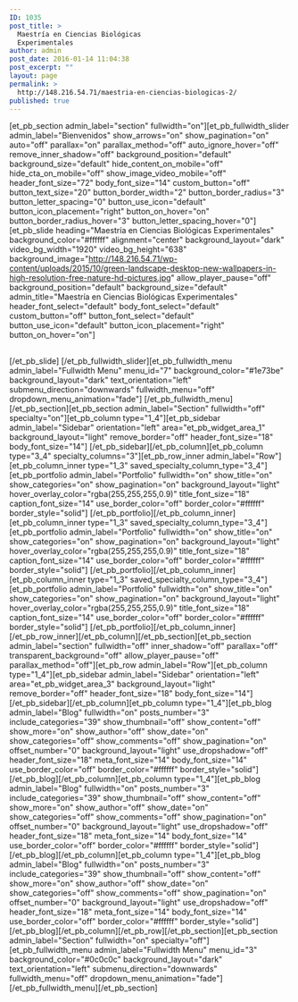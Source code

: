 ```yaml
---
ID: 1035
post_title: >
  Maestría en Ciencias Biológicas
  Experimentales
author: admin
post_date: 2016-01-14 11:04:38
post_excerpt: ""
layout: page
permalink: >
  http://148.216.54.71/maestria-en-ciencias-biologicas-2/
published: true
---
```

[et_pb_section admin_label="section" fullwidth="on"][et_pb_fullwidth_slider admin_label="Bienvenidos" show_arrows="on" show_pagination="on" auto="off" parallax="on" parallax_method="off" auto_ignore_hover="off" remove_inner_shadow="off" background_position="default" background_size="default" hide_content_on_mobile="off" hide_cta_on_mobile="off" show_image_video_mobile="off" header_font_size="72" body_font_size="14" custom_button="off" button_text_size="20" button_border_width="2" button_border_radius="3" button_letter_spacing="0" button_use_icon="default" button_icon_placement="right" button_on_hover="on" button_border_radius_hover="3" button_letter_spacing_hover="0"] [et_pb_slide heading="Maestría en Ciencias Biológicas Experimentales" background_color="#ffffff" alignment="center" background_layout="dark" video_bg_width="1920" video_bg_height="638" background_image="http://148.216.54.71/wp-content/uploads/2015/10/green-landscape-desktop-new-wallpapers-in-high-resolution-free-nature-hd-pictures.jpg" allow_player_pause="off" background_position="default" background_size="default" admin_title="Maestría en Ciencias Biológicas Experimentales" header_font_select="default" body_font_select="default" custom_button="off" button_font_select="default" button_use_icon="default" button_icon_placement="right" button_on_hover="on"]
<h2></h2>
[/et_pb_slide] [/et_pb_fullwidth_slider][et_pb_fullwidth_menu admin_label="Fullwidth Menu" menu_id="7" background_color="#1e73be" background_layout="dark" text_orientation="left" submenu_direction="downwards" fullwidth_menu="off" dropdown_menu_animation="fade"] [/et_pb_fullwidth_menu][/et_pb_section][et_pb_section admin_label="Section" fullwidth="off" specialty="on"][et_pb_column type="1_4"][et_pb_sidebar admin_label="Sidebar" orientation="left" area="et_pb_widget_area_1" background_layout="light" remove_border="off" header_font_size="18" body_font_size="14"] [/et_pb_sidebar][/et_pb_column][et_pb_column type="3_4" specialty_columns="3"][et_pb_row_inner admin_label="Row"][et_pb_column_inner type="1_3" saved_specialty_column_type="3_4"][et_pb_portfolio admin_label="Portfolio" fullwidth="on" show_title="on" show_categories="on" show_pagination="on" background_layout="light" hover_overlay_color="rgba(255,255,255,0.9)" title_font_size="18" caption_font_size="14" use_border_color="off" border_color="#ffffff" border_style="solid"] [/et_pb_portfolio][/et_pb_column_inner][et_pb_column_inner type="1_3" saved_specialty_column_type="3_4"][et_pb_portfolio admin_label="Portfolio" fullwidth="on" show_title="on" show_categories="on" show_pagination="on" background_layout="light" hover_overlay_color="rgba(255,255,255,0.9)" title_font_size="18" caption_font_size="14" use_border_color="off" border_color="#ffffff" border_style="solid"] [/et_pb_portfolio][/et_pb_column_inner][et_pb_column_inner type="1_3" saved_specialty_column_type="3_4"][et_pb_portfolio admin_label="Portfolio" fullwidth="on" show_title="on" show_categories="on" show_pagination="on" background_layout="light" hover_overlay_color="rgba(255,255,255,0.9)" title_font_size="18" caption_font_size="14" use_border_color="off" border_color="#ffffff" border_style="solid"] [/et_pb_portfolio][/et_pb_column_inner][/et_pb_row_inner][/et_pb_column][/et_pb_section][et_pb_section admin_label="section" fullwidth="off" inner_shadow="off" parallax="off" transparent_background="off" allow_player_pause="off" parallax_method="off"][et_pb_row admin_label="Row"][et_pb_column type="1_4"][et_pb_sidebar admin_label="Sidebar" orientation="left" area="et_pb_widget_area_3" background_layout="light" remove_border="off" header_font_size="18" body_font_size="14"] [/et_pb_sidebar][/et_pb_column][et_pb_column type="1_4"][et_pb_blog admin_label="Blog" fullwidth="on" posts_number="3" include_categories="39" show_thumbnail="off" show_content="off" show_more="on" show_author="off" show_date="on" show_categories="off" show_comments="off" show_pagination="on" offset_number="0" background_layout="light" use_dropshadow="off" header_font_size="18" meta_font_size="14" body_font_size="14" use_border_color="off" border_color="#ffffff" border_style="solid"] [/et_pb_blog][/et_pb_column][et_pb_column type="1_4"][et_pb_blog admin_label="Blog" fullwidth="on" posts_number="3" include_categories="39" show_thumbnail="off" show_content="off" show_more="on" show_author="off" show_date="on" show_categories="off" show_comments="off" show_pagination="on" offset_number="0" background_layout="light" use_dropshadow="off" header_font_size="18" meta_font_size="14" body_font_size="14" use_border_color="off" border_color="#ffffff" border_style="solid"] [/et_pb_blog][/et_pb_column][et_pb_column type="1_4"][et_pb_blog admin_label="Blog" fullwidth="on" posts_number="3" include_categories="39" show_thumbnail="off" show_content="off" show_more="on" show_author="off" show_date="on" show_categories="off" show_comments="off" show_pagination="on" offset_number="0" background_layout="light" use_dropshadow="off" header_font_size="18" meta_font_size="14" body_font_size="14" use_border_color="off" border_color="#ffffff" border_style="solid"] [/et_pb_blog][/et_pb_column][/et_pb_row][/et_pb_section][et_pb_section admin_label="Section" fullwidth="on" specialty="off"][et_pb_fullwidth_menu admin_label="Fullwidth Menu" menu_id="3" background_color="#0c0c0c" background_layout="dark" text_orientation="left" submenu_direction="downwards" fullwidth_menu="off" dropdown_menu_animation="fade"] [/et_pb_fullwidth_menu][/et_pb_section]